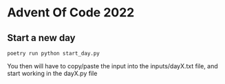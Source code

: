 # Advent Of Code 2022

## Start a new day

```shell
poetry run python start_day.py
```

You then will have to copy/paste the input into the inputs/dayX.txt file, and start working in the dayX.py file
